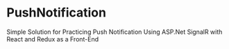# PushNotification
Simple Solution for Practicing Push Notification Using ASP.Net SignalR with React and Redux as a Front-End

